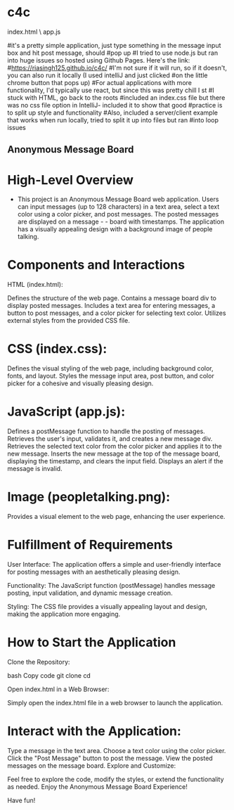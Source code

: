 # c4c
index.html \\
app.js



#it's a pretty simple application, just type something in the message input box and hit post message, should #pop up
#I tried to use node.js but ran into huge issues so hosted using Github Pages. Here's the link: #https://riasingh125.github.io/c4c/
#I'm not sure if it will run, so if it doesn't, you can also run it locally (I used intelliJ and just clicked 
#on the little chrome button that pops up)
#For actual applications with more functionality, I'd typically use react, but since this was pretty chill I st
#I stuck with HTML, go back to the roots
#included an index.css file but there was no css file option in IntelliJ- included it to show that good 
#practice is to split up style and functionality
#Also, included a server/client example that works when run locally, tried to split it up into files but ran #into loop issues


## Anonymous Message Board
# High-Level Overview
- This project is an Anonymous Message Board web application. Users can input messages (up to 128 characters) in a text area, select a text color using a color picker, and post messages. The posted messages are displayed on a message - - board with timestamps. The application has a visually appealing design with a background image of people talking.

# Components and Interactions
HTML (index.html):

Defines the structure of the web page.
Contains a message board div to display posted messages.
Includes a text area for entering messages, a button to post messages, and a color picker for selecting text color.
Utilizes external styles from the provided CSS file.
# CSS (index.css):

Defines the visual styling of the web page, including background color, fonts, and layout.
Styles the message input area, post button, and color picker for a cohesive and visually pleasing design.
# JavaScript (app.js):

Defines a postMessage function to handle the posting of messages.
Retrieves the user's input, validates it, and creates a new message div.
Retrieves the selected text color from the color picker and applies it to the new message.
Inserts the new message at the top of the message board, displaying the timestamp, and clears the input field.
Displays an alert if the message is invalid.
# Image (peopletalking.png):

Provides a visual element to the web page, enhancing the user experience.
# Fulfillment of Requirements
User Interface: The application offers a simple and user-friendly interface for posting messages with an aesthetically pleasing design.

Functionality: The JavaScript function (postMessage) handles message posting, input validation, and dynamic message creation.

Styling: The CSS file provides a visually appealing layout and design, making the application more engaging.


# How to Start the Application
Clone the Repository:

bash
Copy code
git clone <repository-url>
cd <repository-directory>

Open index.html in a Web Browser:

Simply open the index.html file in a web browser to launch the application.
# Interact with the Application:

Type a message in the text area.
Choose a text color using the color picker.
Click the "Post Message" button to post the message.
View the posted messages on the message board.
Explore and Customize:

Feel free to explore the code, modify the styles, or extend the functionality as needed.
Enjoy the Anonymous Message Board Experience!

Have fun!
